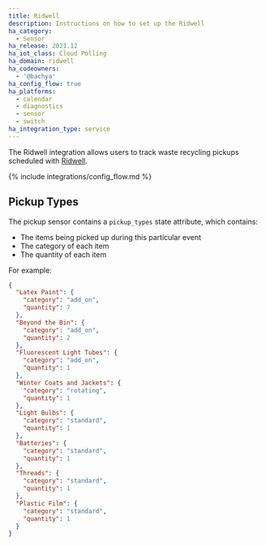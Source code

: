 ```yaml
---
title: Ridwell
description: Instructions on how to set up the Ridwell
ha_category:
  - Sensor
ha_release: 2021.12
ha_iot_class: Cloud Polling
ha_domain: ridwell
ha_codeowners:
  - '@bachya'
ha_config_flow: true
ha_platforms:
  - calendar
  - diagnostics
  - sensor
  - switch
ha_integration_type: service
---
```


The Ridwell integration allows users to track waste recycling pickups scheduled with [Ridwell](https://www.ridwell.com).

{% include integrations/config_flow.md %}

## Pickup Types

The pickup sensor contains a `pickup_types` state attribute, which contains:

- The items being picked up during this particular event
- The category of each item
- The quantity of each item

For example:

```json
{
  "Latex Paint": {
    "category": "add_on",
    "quantity": 7
  },
  "Beyond the Bin": {
    "category": "add_on",
    "quantity": 2
  },
  "Fluorescent Light Tubes": {
    "category": "add_on",
    "quantity": 1
  },
  "Winter Coats and Jackets": {
    "category": "rotating",
    "quantity": 1
  },
  "Light Bulbs": {
    "category": "standard",
    "quantity": 1
  },
  "Batteries": {
    "category": "standard",
    "quantity": 1
  },
  "Threads": {
    "category": "standard",
    "quantity": 1
  },
  "Plastic Film": {
    "category": "standard",
    "quantity": 1
  }
}
```
